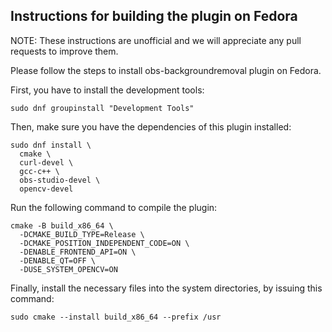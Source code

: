 ## Instructions for building the plugin on Fedora

NOTE: These instructions are unofficial and we will appreciate any pull requests to improve them.

Please follow the steps to install obs-backgroundremoval plugin on Fedora.

First, you have to install the development tools:

```
sudo dnf groupinstall "Development Tools"
```

Then, make sure you have the dependencies of this plugin installed:

```
sudo dnf install \
  cmake \
  curl-devel \
  gcc-c++ \
  obs-studio-devel \
  opencv-devel
```

Run the following command to compile the plugin:  

```
cmake -B build_x86_64 \
  -DCMAKE_BUILD_TYPE=Release \
  -DCMAKE_POSITION_INDEPENDENT_CODE=ON \
  -DENABLE_FRONTEND_API=ON \
  -DENABLE_QT=OFF \
  -DUSE_SYSTEM_OPENCV=ON
```

Finally, install the necessary files into the system directories, by issuing this command:

```
sudo cmake --install build_x86_64 --prefix /usr
```
